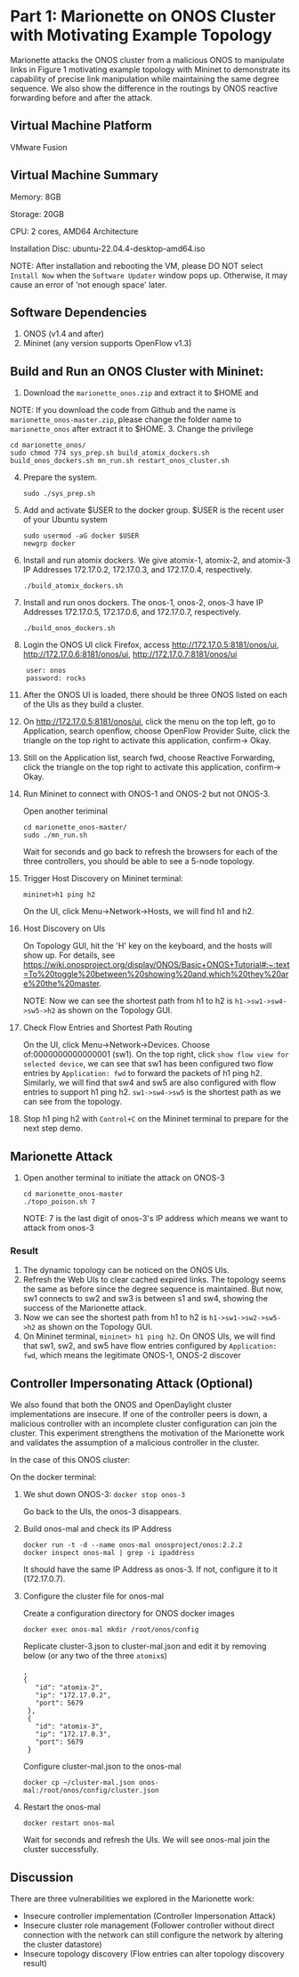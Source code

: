 # Part 1: Marionette on ONOS Cluster with Motivating Example Topology
Marionette attacks the ONOS cluster from a malicious ONOS to manipulate links in Figure 1 motivating example topology with Mininet to demonstrate its capability of precise link manipulation while maintaining the same degree sequence. We also show the difference in the routings by ONOS reactive forwarding before and after the attack.
## Virtual Machine Platform
VMware Fusion
## Virtual Machine Summary
Memory: 8GB

Storage: 20GB

CPU: 2 cores, AMD64 Architecture

Installation Disc: ubuntu-22.04.4-desktop-amd64.iso

NOTE: After installation and rebooting the VM, please DO NOT select `Install Now` when the `Software Updater` window pops up. Otherwise, it may cause an error of 'not enough space' later.
## Software Dependencies
1. ONOS (v1.4 and after)
2. Mininet (any version supports OpenFlow v1.3)

## Build and Run an ONOS Cluster with Mininet:
1. Download the ```marionette_onos.zip``` and extract it to $HOME and 

NOTE: If you download the code from Github and the name is ```marionette_onos-master.zip```, please change the folder name to ```marionette_onos``` after extract it to $HOME.
3. Change the privilege
   ```
   cd marionette_onos/
   sudo chmod 774 sys_prep.sh build_atomix_dockers.sh build_onos_dockers.sh mn_run.sh restart_onos_cluster.sh
   ```
4. Prepare the system.
   
   ```sudo ./sys_prep.sh```
5. Add and activate $USER to the docker group. $USER is the recent user of your Ubuntu system
   ```
   sudo usermod -aG docker $USER
   newgrp docker
   ```
6. Install and run atomix dockers. We give atomix-1, atomix-2, and atomix-3 IP Addresses 172.17.0.2, 172.17.0.3, and 172.17.0.4, respectively.
   
   ```./build_atomix_dockers.sh```
8. Install and run onos dockers. The onos-1, onos-2, onos-3 have IP Addresses 172.17.0.5, 172.17.0.6, and 172.17.0.7, respectively.
   
   ```./build_onos_dockers.sh```
10. Login the ONOS UI
    click Firefox, access http://172.17.0.5:8181/onos/ui, http://172.17.0.6:8181/onos/ui, http://172.17.0.7:8181/onos/ui
```
    user: onos
    password: rocks
```
11. After the ONOS UI is loaded, there should be three ONOS listed on each of the UIs as they build a cluster.
12. On http://172.17.0.5:8181/onos/ui, click the menu on the top left, go to Application, search openflow, choose OpenFlow Provider Suite, click the triangle on the top right to activate this application, confirm-> Okay.
13. Still on the Application list, search fwd, choose Reactive Forwarding, click the triangle on the top right to activate this application, confirm-> Okay.

14. Run Mininet to connect with ONOS-1 and ONOS-2 but not ONOS-3.

    Open another teriminal
    ```
    cd marionette_onos-master/
    sudo ./mn_run.sh
    ```
    
    Wait for seconds and go back to refresh the browsers for each of the three controllers, you should be able to see a 5-node topology. 
16. Trigger Host Discovery
    on Mininet terminal:
    
    ```mininet>h1 ping h2```
    
    On the UI, click Menu->Network->Hosts, we will find h1 and h2.
18. Host Discovery on UIs
    
    On Topology GUI, hit the 'H' key on the keyboard, and the hosts will show up. For details, see https://wiki.onosproject.org/display/ONOS/Basic+ONOS+Tutorial#:~:text=To%20toggle%20between%20showing%20and,which%20they%20are%20the%20master.
    
    NOTE: Now we can see the shortest path from h1 to h2 is ```h1->sw1->sw4->sw5->h2``` as shown on the Topology GUI.
20. Check Flow Entries and Shortest Path Routing
    
    On the UI, click Menu->Network->Devices. Choose of:0000000000000001 (sw1). On the top right, click `show flow view for selected device`, we can see that sw1 has been configured two flow entries by ```Application: fwd```      to forward the packets of h1 ping h2. Similarly, we will find that sw4 and sw5 are also configured with flow entries to support h1 ping h2. ```sw1->sw4->sw5``` is the shortest path as we can see from the topology.
21. Stop h1 ping h2 with ```Control+C``` on the Mininet terminal to prepare for the next step demo.

## Marionette Attack
1. Open another terminal to initiate the attack on ONOS-3
   ```
   cd marionette_onos-master
   ./topo_poison.sh 7
   ```
   NOTE: 7 is the last digit of onos-3's IP address which means we want to attack from onos-3

### Result
1. The dynamic topology can be noticed on the ONOS UIs.
2. Refresh the Web UIs to clear cached expired links. The topology seems the same as before since the degree sequence is maintained. But now, sw1 connects to sw2 and sw3 is between s1 and sw4, showing the success of the Marionette attack.
3. Now we can see the shortest path from h1 to h2 is ```h1->sw1->sw2->sw5->h2``` as shown on the Topology GUI.
4. On Mininet terminal, ```mininet> h1 ping h2```. On ONOS UIs, we will find that sw1, sw2, and sw5 have flow entries configured by ```Application: fwd```, which means the legitimate ONOS-1, ONOS-2 discover


## Controller Impersonating Attack (Optional)
We also found that both the ONOS and OpenDaylight cluster implementations are insecure. If one of the controller peers is down, a malicious controller with an incomplete cluster configuration can join the cluster. This experiment strengthens the motivation of the Marionette work and validates the assumption of a malicious controller in the cluster. 

In the case of this ONOS cluster:

On the docker terminal:

1. We shut down ONOS-3:
   ```docker stop onos-3```

   Go back to the UIs, the onos-3 disappears.
2. Build onos-mal and check its IP Address
   ```
   docker run -t -d --name onos-mal onosproject/onos:2.2.2
   docker inspect onos-mal | grep -i ipaddress
   ```

   It should have the same IP Address as onos-3. If not, configure it to it (172.17.0.7).
3. Configure the cluster file for onos-mal
   
   Create a configuration directory for ONOS docker images
   ```
   docker exec onos-mal mkdir /root/onos/config
   ```

   Replicate cluster-3.json to cluster-mal.json and edit it by removing below (or any two of the three `atomix`s)
   ```
   ,
   {
      "id": "atomix-2",
      "ip": "172.17.0.2",
      "port": 5679
    },
    {
      "id": "atomix-3",
      "ip": "172.17.0.3",
      "port": 5679
    }
   ```

   Configure cluster-mal.json to the onos-mal

   ```
   docker cp ~/cluster-mal.json onos-mal:/root/onos/config/cluster.json
   ```
4. Restart the onos-mal

   ```
   docker restart onos-mal
   ```

   Wait for seconds and refresh the UIs. We will see onos-mal join the cluster successfully.
## Discussion
There are three vulnerabilities we explored in the Marionette work:
- Insecure controller implementation (Controller Impersonation Attack)
- Insecure cluster role management (Follower controller without direct connection with the network can still configure the network by altering the cluster datastore)
- Insecure topology discovery (Flow entries can alter topology discovery result)

